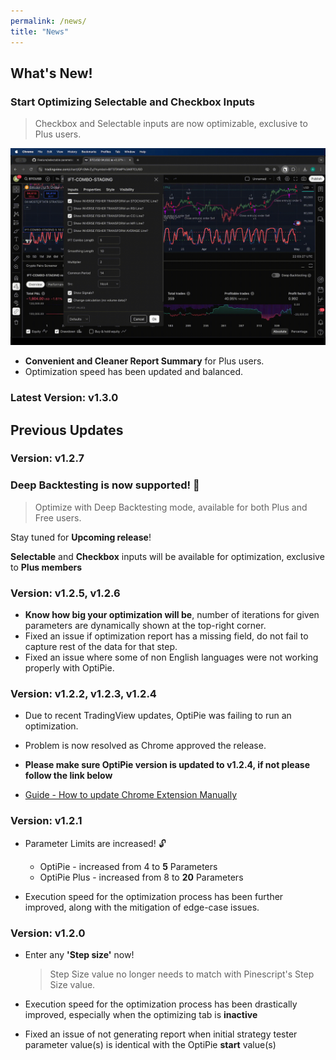 ```yaml
---
permalink: /news/
title: "News"
---
```


## What's New!
### Start Optimizing Selectable and Checkbox Inputs 
> Checkbox and Selectable inputs are now optimizable, exclusive to Plus users.

![Advertisement v1.3.0](images/gifs/advertisement-v1.3.0.gif)

- **Convenient and Cleaner Report Summary** for Plus users.
- Optimization speed has been updated and balanced.  

### Latest Version: v1.3.0

## Previous Updates

### Version: v1.2.7

### Deep Backtesting is now supported! 📢
> Optimize with Deep Backtesting mode, available for both Plus and Free users.

Stay tuned for **Upcoming release**!

**Selectable** and **Checkbox** inputs will be available for optimization, exclusive to **Plus members**

### Version: v1.2.5, v1.2.6

- **Know how big your optimization will be**, number of iterations for given parameters are dynamically shown at the top-right corner.
- Fixed an issue if optimization report has a missing field, do not fail to capture rest of the data for that step.
- Fixed an issue where some of non English languages were not working properly with OptiPie.

### Version: v1.2.2, v1.2.3, v1.2.4

- Due to recent TradingView updates, OptiPie was failing to run an optimization.

- Problem is now resolved as Chrome approved the release.

- **Please make sure OptiPie version is updated to v1.2.4, if not please follow the link below**

- [Guide - How to update Chrome Extension Manually](https://help.qlik.com/talend/en-US/api-tester-user-guide/Cloud/updating-chrome-extension)

### Version: v1.2.1

- Parameter Limits are increased! 🔓 
    - OptiPie - increased from 4 to **5** Parameters
    - OptiPie Plus - increased from 8 to **20** Parameters
   
- Execution speed for the optimization process has been further improved, along with the mitigation of edge-case issues.

### Version: v1.2.0

- Enter any **'Step size'** now! 

    > Step Size value no longer needs to match with Pinescript's Step Size value.
   
- Execution speed for the optimization process has been drastically improved, especially when the optimizing tab is **inactive** 
- Fixed an issue of not generating report when initial strategy tester parameter value(s) is identical with the OptiPie **start** value(s)
